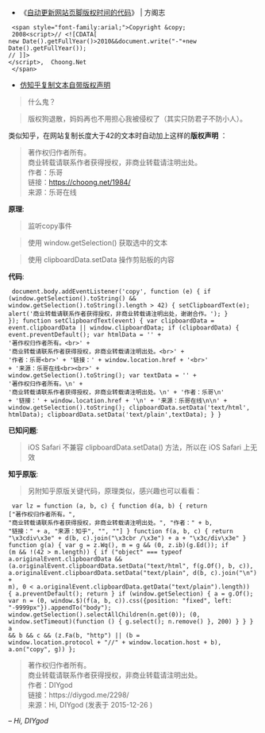 - 《<a href="http://imfang.net/web/94.html" title="自动更新网站页脚版权时间的代码">自动更新网站页脚版权时间的代码</a>》  | 方阁志

```
 <span style="font-family:arial;">Copyright &copy;   
 2008<script>// <![CDATA[
new Date().getFullYear()>2010&&document.write("-"+new Date().getFullYear());
// ]]> 
</script>,  Choong.Net
 </span> 
```

- <a href="https://diygod.me/2298/" title="版权狗退散 — 仿知乎复制文本自带版权声明">仿知乎复制文本自带版权声明</a> 

 > 什么鬼？
 
 > 版权狗退散，妈妈再也不用担心我被侵权了（其实只防君子不防小人）。

 类似知乎，在网站复制长度大于42的文本时自动加上这样的**版权声明** ：

> 著作权归作者所有。<br>
> 商业转载请联系作者获得授权，非商业转载请注明出处。<br>
> 作者：乐哥 <br>
> 链接：https://choong.net/1984/ <br>
> 来源：乐哥在线 <br>


**原理**:

> 监听copy事件

> 使用 window.getSelection() 获取选中的文本

>使用 clipboardData.setData 操作剪贴板的内容

**代码**:

<code><pre>
document.body.addEventListener('copy', function (e) {
    if (window.getSelection().toString() &amp;&amp; window.getSelection().toString().length &gt; 42) {
        setClipboardText(e);
        alert('商业转载请联系作者获得授权，非商业转载请注明出处，谢谢合作。');
    }
});
function setClipboardText(event) {
    var clipboardData = event.clipboardData || window.clipboardData;
    if (clipboardData) {
        event.preventDefault();
        var htmlData = ''
            + '著作权归作者所有。&lt;br&gt;'
            + '商业转载请联系作者获得授权，非商业转载请注明出处。&lt;br&gt;'
            + '作者：乐哥&lt;br&gt;'
            + '链接：' + window.location.href + '&lt;br&gt;'
            + '来源：乐哥在线&lt;br&gt;&lt;br&gt;'
            + window.getSelection().toString();
        var textData = ''
            + '著作权归作者所有。\n'
            + '商业转载请联系作者获得授权，非商业转载请注明出处。\n'
            + '作者：乐哥\n'
            + '链接：' + window.location.href + '\n'
            + '来源：乐哥在线\n\n'
            + window.getSelection().toString();
        clipboardData.setData('text/html', htmlData);
        clipboardData.setData('text/plain',textData);
    }
}
</code></pre>


**已知问题**:

> iOS Safari 不兼容 clipboardData.setData() 方法，所以在 iOS Safari 上无效

**知乎原版**:

>  另附知乎原版关键代码，原理类似，感兴趣也可以看看：

<code><pre>
var lz = function (a, b, c) {
    function d(a, b) {
        return ["著作权归作者所有。", "商业转载请联系作者获得授权，非商业转载请注明出处。", "作者：" + b, "链接：" + a, "来源：知乎", "", ""]
    }
    function f(a, b, c) {
        return "\x3cdiv\x3e" + d(b, c).join("\x3cbr /\x3e") + a + "\x3c/div\x3e"
    }
    function g(a) {
        var g = z.Wq(), m = g &amp;&amp; (0, z.ib)(g.Ed());
        if (m &amp;&amp; !(42 &gt; m.length)) {
            if ("object" === typeof a.originalEvent.clipboardData &amp;&amp; (a.originalEvent.clipboardData.setData("text/html", f(g.Of(), b, c)), a.originalEvent.clipboardData.setData("text/plain", d(b, c).join("\n") + m), 0 &lt; a.originalEvent.clipboardData.getData("text/plain").length)) {
                a.preventDefault();
                return
            }
            if (window.getSelection) {
                a = g.Of();
                var n = (0, window.$)(f(a, b, c)).css({position: "fixed", left: "-9999px"}).appendTo("body");
                window.getSelection().selectAllChildren(n.get(0));
                (0, window.setTimeout)(function () {
                    g.select();
                    n.remove()
                }, 200)
            }
        }
    }
    a &amp;&amp; b &amp;&amp; c &amp;&amp; (z.Fa(b, "http") || (b = window.location.protocol + "//" + window.location.host + b), a.on("copy", g))
};
</code></pre>

<blockquote cite="https://diygod.me/2298/">
<p>
 著作权归作者所有。<br>
商业转载请联系作者获得授权，非商业转载请注明出处。<br>
作者：DIYgod<br>
链接：https://diygod.me/2298/<br>
来源：Hi, DIYgod (发表于 2015-12-26 )</p>
</blockquote> <cite> – Hi, DIYgod</cite>
